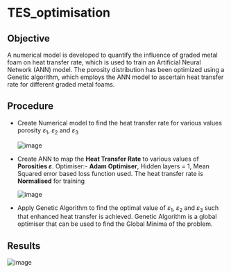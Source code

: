 # TES_optimisation

## Objective 
A numerical model is developed to quantify the influence of graded metal foam on heat transfer rate, which is used to train an Artificial Neural Network (ANN) model. The porosity distribution has been optimized using a Genetic algorithm, which employs the ANN model to ascertain heat transfer rate for different graded metal foams.

## Procedure
   - Create Numerical model to find the heat transfer rate for various values porosity $\varepsilon_1$, $\varepsilon_2$ and $\varepsilon_3$
     
     ![image](https://github.com/sanjeet178/TES_optimisation/assets/69724036/01e36a3a-3ede-4e78-8c35-61b4d5de07b7)
   - Create ANN to map the **Heat Transfer Rate** to various values of **Porosities $\varepsilon$**. Optimiser:- **Adam Optimiser**, Hidden layers = 1, Mean Squared error based loss function used. The heat transfer rate is **Normalised** for training

     ![image](https://github.com/sanjeet178/TES_optimisation/assets/69724036/ffc3d873-7de0-41b9-9bb8-20c7c6a4fe2c)
     
   - Apply Genetic Algorithm to find the optimal value of $\varepsilon_1$, $\varepsilon_2$ and $\varepsilon_3$ such that enhanced heat transfer is achieved. Genetic Algorithm is a global optimiser that can be used to find the Global Minima of the problem.

## Results
![image](https://github.com/sanjeet178/TES_optimisation/assets/69724036/5a9d0ffb-3546-44da-ba53-ea54e1b4fb6e)
